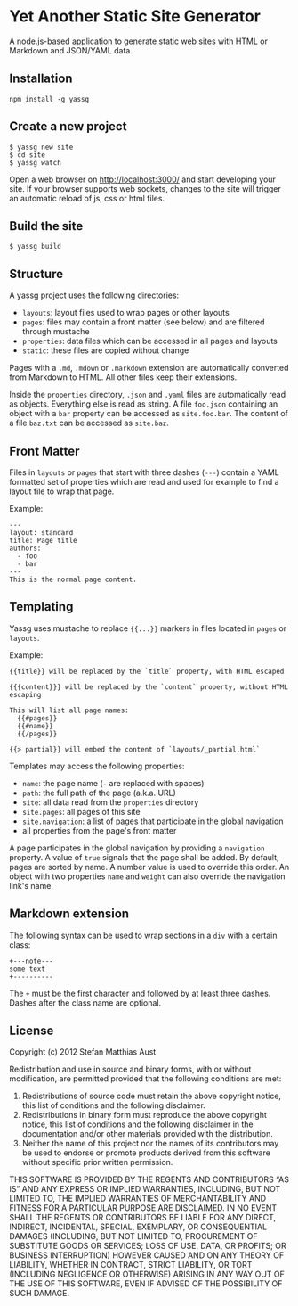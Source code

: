 Yet Another Static Site Generator
=================================

A node.js-based application to generate static web sites with HTML or Markdown and JSON/YAML data.

## Installation

    npm install -g yassg

## Create a new project

    $ yassg new site
    $ cd site
    $ yassg watch

Open a web browser on <http://localhost:3000/> and start developing your site. If your browser supports web sockets, changes to the site will trigger an automatic reload of js, css or html files.

## Build the site

    $ yassg build

## Structure

A yassg project uses the following directories:

* `layouts`: layout files used to wrap pages or other layouts
* `pages`: files may contain a front matter (see below) and are filtered through mustache
* `properties`: data files which can be accessed in all pages and layouts
* `static`: these files are copied without change

Pages with a `.md`, `.mdown` or `.markdown` extension are automatically converted from Markdown to HTML. All other files keep their extensions.

Inside the `properties` directory, `.json` and `.yaml` files are automatically read as objects.
Everything else is read as string. A file `foo.json` containing an object with a `bar` property can be accessed as `site.foo.bar`. The content of a file `baz.txt` can be accessed as `site.baz`.

## Front Matter

Files in `layouts` or `pages` that start with three dashes (`---`) contain a YAML formatted set of properties which are read and used for example to find a layout file to wrap that page.

Example:

    ---
    layout: standard
    title: Page title
    authors:
      - foo
      - bar
    ---
    This is the normal page content.

## Templating

Yassg uses mustache to replace `{{...}}` markers in files located in `pages` or `layouts`.

Example:

    {{title}} will be replaced by the `title` property, with HTML escaped
    
    {{{content}}} will be replaced by the `content` property, without HTML escaping
    
    This will list all page names:
      {{#pages}}
      {{#name}}
      {{/pages}}
    
    {{> partial}} will embed the content of `layouts/_partial.html`

Templates may access the following properties:

* `name`: the page name (`-` are replaced with spaces)
* `path`: the full path of the page (a.k.a. URL)
* `site`: all data read from the `properties` directory
* `site.pages`: all pages of this site
* `site.navigation`: a list of pages that participate in the global navigation
* all properties from the page's front matter

A page participates in the global navigation by providing a `navigation` property. A value of `true` signals that the page shall be added. By default, pages are sorted by name. A number value is used to override this order. An object with two properties `name` and `weight` can also override the navigation link's name.

## Markdown extension

The following syntax can be used to wrap sections in a `div` with a certain class:

    +---note---
    some text
    +----------

The `+` must be the first character and followed by at least three dashes. Dashes after the class name are optional.


## License

Copyright (c) 2012 Stefan Matthias Aust

Redistribution and use in source and binary forms, with or without modification, are permitted provided that the following conditions are met:

1. Redistributions of source code must retain the above copyright notice, this list of conditions and the following disclaimer.
2. Redistributions in binary form must reproduce the above copyright notice, this list of conditions and the following disclaimer in the documentation and/or other materials provided with the distribution.
3. Neither the name of this project nor the names of its contributors may be used to endorse or promote products derived from this software without specific prior written permission.

THIS SOFTWARE IS PROVIDED BY THE REGENTS AND CONTRIBUTORS “AS IS” AND ANY EXPRESS OR IMPLIED WARRANTIES, INCLUDING, BUT NOT LIMITED TO, THE IMPLIED WARRANTIES OF MERCHANTABILITY AND FITNESS FOR A PARTICULAR PURPOSE ARE DISCLAIMED. IN NO EVENT SHALL THE REGENTS OR CONTRIBUTORS BE LIABLE FOR ANY DIRECT, INDIRECT, INCIDENTAL, SPECIAL, EXEMPLARY, OR CONSEQUENTIAL DAMAGES (INCLUDING, BUT NOT LIMITED TO, PROCUREMENT OF SUBSTITUTE GOODS OR SERVICES; LOSS OF USE, DATA, OR PROFITS; OR BUSINESS INTERRUPTION) HOWEVER CAUSED AND ON ANY THEORY OF LIABILITY, WHETHER IN CONTRACT, STRICT LIABILITY, OR TORT (INCLUDING NEGLIGENCE OR OTHERWISE) ARISING IN ANY WAY OUT OF THE USE OF THIS SOFTWARE, EVEN IF ADVISED OF THE POSSIBILITY OF SUCH DAMAGE.

